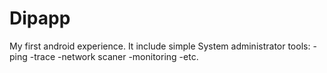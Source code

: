 # Dipapp
My first android experience.
It include simple System administrator tools:
  -ping
  -trace
  -network scaner
  -monitoring
  -etc.
